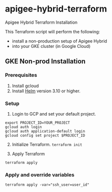 # apigee-hybrid-terraform
Apigee Hybrid Terraform Installation

This Terraform script will perform the following:
* install a non-production setup of Apigee Hybrid 
* into your GKE cluster (in Google Cloud)

## GKE Non-prod Installation

### Prerequisites
1. Install gcloud
2. Install [Helm](https://helm.sh/docs/) version 3.10 or higher. 

### Setup
1. Login to GCP and set your default project. 
```shell
export PROJECT_ID=YOUR_PROJECT
gcloud auth login
gcloud auth application-default login
gcloud config set project $PROJECT_ID
```

2. Initialize Terraform.
`terraform init`

3. Apply Terraform
```shell
terraform apply
```



### Apply and override variables
```shell
terraform apply -var="ssh_user=user_id"
```

